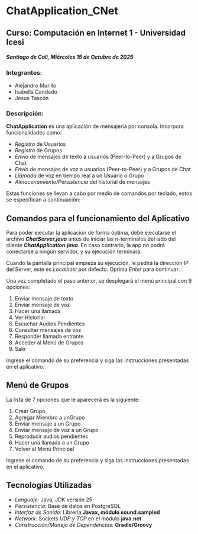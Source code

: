 # ChatApplication_CNet
<h2>Curso: Computación en Internet 1 - Universidad Icesi</h2>
<h5>Santiago de Cali, Miércoles 15 de Octubre de 2025</h5>

<h3>Integrantes:</h3>
<ul>
  <li>Alejandro Murillo</li>
  <li>Isabella Candado</li>
  <li>Jesus Tascón</li>
</ul>

<h3><strong>Descripción:</strong></h3>
<p>
  <strong>ChatApplication</strong> es una aplicación de mensajería por consola. Incorpora funcionalidades como:
  <ul>
    <li><em>Registro</em> de Usuarios</li>
    <li><em>Registro</em> de Grupos</li>
    <li><em>Envío</em> de mensajes de texto a usuarios (Peer-to-Peer) y a Grupos de Chat</li>
    <li><em>Envío</em> de mensajes de voz a usuarios (Peer-to-Peer) y a Grupos de Chat</li>
    <li><em>Llamada</em> de voz en tiempo real a un Usuario o Grupo</li>
    <li><em>Almacenamiento/Persistencia</em> del historial de mensajes</li>
  </ul>

  Estas funciones se llevan a cabo por medio de comandos por teclado, estos se especifican a continuación:
</p>

<section>
  <h2>Comandos para el funcionamiento del Aplicativo</h2>
  <p>
    Para poder ejecutar la aplicación de forma óptima, debe ejecutarse el archivo <strong><em>ChatServer.java</em></strong>
    antes de iniciar las n-terminales del lado del cliente <strong><em>ChatApplication.java</em></strong>. En caso contrario, la app
    no podrá conectarse a ningún servidor, y su ejecución terminará.
  </p>

<p>
  Cuando la pantalla principal empieza su ejecución, le pedirá la dirección IP del Server,
  este es <em>Localhost</em> por defecto. Oprima <em>Enter</em> para continuar.
  
  Una vez completado el paso anterior, se desplegará el menú principal con 9 opciones:
  <ol>
    <li>Enviar mensaje de texto</li>
    <li>Enviar mensaje de voz</li>
    <li>Hacer una llamada</li>
    <li>Ver Historial</li>
    <li>Escuchar Audios Pendientes</li>
    <li>Consultar mensajes de voz</li>
    <li>Responder llamada entrante</li>
    <li>Acceder al Menú de Grupos</li>
    <li>Salir</li>
  </ol>

  Ingrese el comando de su preferencia y siga las instrucciones presentadas en el aplicativo.
</p>
</section>

<section>
    <h2>Menú de Grupos</h2>
    <p>
      La lista de 7 opciones que le aparecerá es la siguiente:
      <ol>
        <li>Crear Grupo</li>
        <li>Agregar Miembro a unGrupo</li>
        <li>Enviar mensaje a un Grupo</li>
        <li>Enviar mensaje de voz a un Grupo</li>
        <li>Reproducir audios pendientes </li>
        <li>Hacer una llamada a un Grupo</li>
        <li>Volver al Menú Principal</li>
      </ol>
  Ingrese el comando de su preferencia y siga las instrucciones presentadas en el aplicativo.
    </p>
  </section>

<section>
  <h2>Tecnologías Utilizadas</h2>
  <ul>
    <li><em>Lenguaje:</em> Java, JDK versión 25</li>
    <li><em>Persistencia:</em> Base de datos en PostgreSQL</li>
    <li><em>Interfaz de Sonido:</em> Librería <strong>Javax, módulo sound.sampled</strong></li>
    <li><em>Network: </em> Sockets <em>UDP y TCP</em> en el módulo <strong>java.net</strong></li>
    <li><em>Construcción/Manejo de Dependencias:</em> <strong>Gradle/Groovy</strong></li>
  </ul>
</section>
